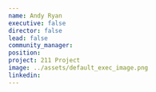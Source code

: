 ```yaml
---
name: Andy Ryan
executive: false
director: false
lead: false
community_manager:   
position:  
project: 211 Project
image: ../assets/default_exec_image.png
linkedin: 
---
```

